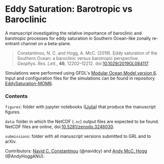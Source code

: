 # Eddy Saturation: Barotropic vs Baroclinic

A manuscript investigating the relative importance of baroclinic and barotropic processes for eddy saturation in Southern Ocean-like zonally re-entrant channel on a beta-plane.

> Constantinou, N. C. and Hogg, A. McC. (2019). Eddy saturation of the Southern Ocean: a baroclinic versus barotropic perspective. *Geophys. Res. Lett.*, **46**, 12202–12212. doi:[10.1029/2019GL084117](https://doi.org/10.1029/2019GL084117).

Simulations were performed using GFDL's [Modular Ocean Model version 6][mom6]. Input and configuration files for the simulations can be found in repository [EddySaturation-MOM6][mom6-input].

### Contents

`figures`: folder with jupyter notebooks ([IJulia](https://github.com/JuliaLang/IJulia.jl)) that produce the manuscript figures.

`data`: folder in which the NetCDF (`.nc`) output files are expected to be found. NetCDF files are online, doi:[10.5281/zenodo.3246030](https://doi.org/10.5281/zenodo.3246030).

`submissions`: folder with all manuscript versions submitted to GRL and to arXiv.


Contributors: [Navid C. Constantinou](http://www.navidconstantinou.com) (@navidcy) and [Andy McC. Hogg](http://rses.anu.edu.au/people/academics/prof-andy-hogg) (@AndyHoggANU).

[mom6]: https://github.com/NOAA-GFDL/MOM6
[mom6-input]: https://github.com/navidcy/EddySaturation-MOM6

